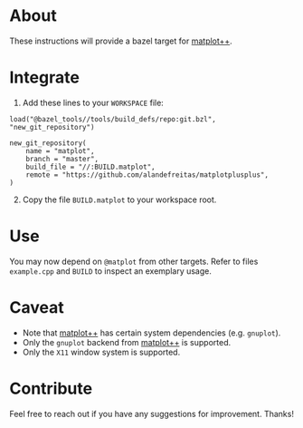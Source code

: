 # About

These instructions will provide a bazel target for [matplot++](https://github.com/alandefreitas/matplotplusplus).

# Integrate

1) Add these lines to your `WORKSPACE` file:

```
load("@bazel_tools//tools/build_defs/repo:git.bzl", "new_git_repository")

new_git_repository(
    name = "matplot",
    branch = "master",
    build_file = "//:BUILD.matplot",
    remote = "https://github.com/alandefreitas/matplotplusplus",
)
```

2) Copy the file `BUILD.matplot` to your workspace root.

# Use

You may now depend on `@matplot` from other targets. Refer to files `example.cpp` and `BUILD` to inspect an exemplary usage.

# Caveat

- Note that [matplot++](https://github.com/alandefreitas/matplotplusplus) has certain system dependencies (e.g. `gnuplot`).
- Only the `gnuplot` backend from [matplot++](https://github.com/alandefreitas/matplotplusplus) is supported.
- Only the `X11` window system is supported.

# Contribute

Feel free to reach out if you have any suggestions for improvement. Thanks!
